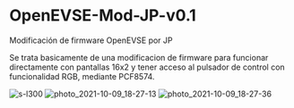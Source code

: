 # OpenEVSE-Mod-JP-v0.1
Modificación de firmware OpenEVSE por JP

Se trata basicamente de una modificacion de firmware para funcionar directamente con pantallas 16x2
y tener acceso al pulsador de control con funcionalidad RGB, mediante PCF8574.

![s-l300](https://user-images.githubusercontent.com/57109354/136666539-bf563818-d1ad-4cef-8796-542270242dc5.jpg)
![photo_2021-10-09_18-27-13](https://user-images.githubusercontent.com/57109354/136666601-5f31c831-48d2-49f1-a60b-37f9b90f2f65.jpg)
![photo_2021-10-09_18-27-36](https://user-images.githubusercontent.com/57109354/136666620-7208c06d-9f77-4238-974c-697c7297fd7d.jpg)


